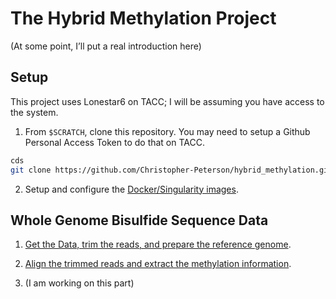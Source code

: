 
<!-- README.md is generated from README.Rmd. Please edit that file -->

# The Hybrid Methylation Project

(At some point, I’ll put a real introduction here)

## Setup

This project uses Lonestar6 on TACC; I will be assuming you have access
to the system.

1.  From `$SCRATCH`, clone this repository. You may need to setup a
    Github Personal Access Token to do that on TACC.

``` bash
cds
git clone https://github.com/Christopher-Peterson/hybrid_methylation.git
```

2.  Setup and configure the [Docker/Singularity images](docker/).

## Whole Genome Bisulfide Sequence Data

1.  [Get the Data, trim the reads, and prepare the reference genome](wgbs_setup/).

2.  [Align the trimmed reads and extract the methylation
    information](alignment_experiments/).

3.  (I am working on this part)
